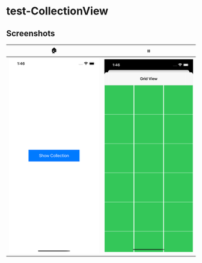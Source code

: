 # test-CollectionView



## Screenshots

| 🏠 | ⌗ |
| --- | --- | 
| ![](https://github.com/jervygu/test-CollectionView/blob/master/screenshots/Simulator%20Screen%20Shot%20-%20iPhone%2012%20-%202021-06-25%20at%2013.46.09.png) | ![](https://github.com/jervygu/test-CollectionView/blob/master/screenshots/Simulator%20Screen%20Shot%20-%20iPhone%2012%20-%202021-06-25%20at%2013.46.12.png) | 
